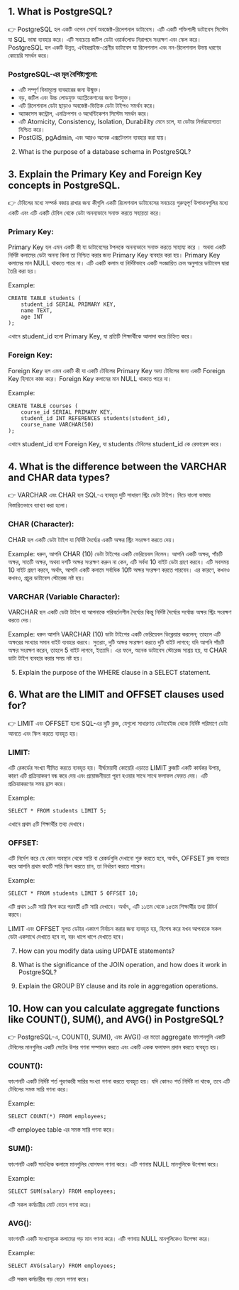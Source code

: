 ## 1. What is PostgreSQL?

👉 PostgreSQL হল একটি ওপেন সোর্স অবজেক্ট-রিলেশনাল ডাটাবেস। এটি একটি শক্তিশালী ডাটাবেস সিস্টেম যা SQL ভাষা ব্যবহার করে। এটি সবচেয়ে জটিল ডেটা ওয়ার্কলোড নিরাপদে সংরক্ষণ এবং স্কেল করে। PostgreSQL হল একটি উন্নত, এন্টারপ্রাইজ-শ্রেণীর ডাটাবেস যা রিলেশনাল এবং নন-রিলেশনাল উভয় ধরণের কোয়েরি সমর্থন করে।

### PostgreSQL-এর মূল বৈশিষ্ট্যগুলো:
- এটি সম্পূর্ণ বিনামূল্যে ব্যবহারের জন্য উন্মুক্ত।
- বড়, জটিল এবং উচ্চ লোডযুক্ত অ্যাপ্লিকেশনের জন্য উপযুক্ত।
- এটি রিলেশনাল ডেটা ছাড়াও অবজেক্ট-ভিত্তিক ডেটা টাইপও সমর্থন করে।
- অ্যাকসেস কন্ট্রোল, এনক্রিপশন ও অথেন্টিকেশন সিস্টেম সমর্থন করে।
- এটি Atomicity, Consistency, Isolation, Durability মেনে চলে, যা ডেটার নির্ভরযোগ্যতা নিশ্চিত করে।
- PostGIS, pgAdmin, এবং আরও অনেক এক্সটেনশন ব্যবহার করা যায়।

2. What is the purpose of a database schema in PostgreSQL?

## 3. Explain the Primary Key and Foreign Key concepts in PostgreSQL.
👉 টেবিলের মধ্যে সম্পর্ক বজায় রাখার জন্য কীগুলি একটি রিলেশনাল ডাটাবেসের সবচেয়ে গুরুত্বপূর্ণ উপাদানগুলির মধ্যে একটি এবং এটি একটি টেবিল থেকে ডেটা অনন্যভাবে সনাক্ত করতে সহায়তা করে।
### Primary Key: 
Primary Key হল এমন একটি কী যা ডাটাবেসের টপলকে অনন্যভাবে সনাক্ত করতে সাহায্য করে । অথবা একটি নির্দিষ্ট কলামের ডেটা অনন্য কিনা তা নিশ্চিত করার জন্য  Primary Key ব্যবহার করা হয়। Primary Key কলামের মান NULL থাকতে পারে না। এটি একটি কলাম যা নির্দিষ্টভাবে একটি সংজ্ঞায়িত ক্রম অনুসারে ডাটাবেস দ্বারা তৈরি করা হয়।

Example: 
```
CREATE TABLE students (
    student_id SERIAL PRIMARY KEY,
    name TEXT,
    age INT
);

```
এখানে student_id হলো Primary Key, যা প্রতিটি শিক্ষার্থীকে আলাদা করে চিহ্নিত করে।

### Foreign Key:
Foreign Key হল এমন একটি কী যা একটি টেবিলের Primary Key অন্য টেবিলের জন্য একটি Foreign Key হিসাবে কাজ করে। Foreign Key কলামের মান NULL থাকতে পারে না।

Example:
```
CREATE TABLE courses (
    course_id SERIAL PRIMARY KEY,
    student_id INT REFERENCES students(student_id),
    course_name VARCHAR(50)
);

```
এখানে student_id হলো Foreign Key, যা students টেবিলের student_id কে রেফারেন্স করে।

## 4. What is the difference between the VARCHAR and CHAR data types?

👉 VARCHAR এবং CHAR হল SQL-এ ব্যবহৃত দুটি সাধারণ স্ট্রিং ডেটা টাইপ। নিচে বাংলা ভাষায় বিস্তারিতভাবে ব্যাখ্যা করা হলো।

### CHAR (Character): 
CHAR হল একটি ডেটা টাইপ যা নির্দিষ্ট দৈর্ঘ্যের একটি অক্ষর স্ট্রিং সংরক্ষণ করতে দেয়।

Example:
ধরুন, আপনি CHAR (10) ডেটা টাইপের একটি ভেরিয়েবল নিলেন। আপনি একটি অক্ষর, পাঁচটি অক্ষর, সাতটি অক্ষর, অথবা দশটি অক্ষর সংরক্ষণ করুন না কেন, এটি সর্বদা 10 বাইট ডেটা গ্রহণ করবে। এটি সবসময় 10 বাইট গ্রহণ করবে, অর্থাৎ, আপনি একটি কলামে সর্বাধিক 10টি অক্ষর সংরক্ষণ করতে পারবেন। এর কারণে, কখনও কখনও, প্রচুর ডাটাবেস স্টোরেজ নষ্ট হয়।

### VARCHAR (Variable Character): 
VARCHAR হল একটি ডেটা টাইপ যা আপনাকে পরিবর্তনশীল দৈর্ঘ্যের কিন্তু নির্দিষ্ট দৈর্ঘ্যের সর্বোচ্চ অক্ষর স্ট্রিং সংরক্ষণ করতে দেয়।

Example:
ধরুন আপনি VARCHAR (10) ডাটা টাইপের একটি ভেরিয়েবল ডিক্লেয়ার করলেন; তাহলে এটি অক্ষরের সংখ্যার সমান বাইট ব্যবহার করবে। সুতরাং, দুটি অক্ষর সংরক্ষণ করতে দুটি বাইট লাগবে; যদি আপনি পাঁচটি অক্ষর সংরক্ষণ করেন, তাহলে 5 বাইট লাগবে, ইত্যাদি। এর ফলে, অনেক ডাটাবেস স্টোরেজ সাশ্রয় হয়, যা CHAR ডাটা টাইপ ব্যবহার করার সময় নষ্ট হয়।

5. Explain the purpose of the WHERE clause in a SELECT statement.

## 6. What are the LIMIT and OFFSET clauses used for?

👉 LIMIT এবং OFFSET হলো SQL-এর দুটি ক্লজ, যেগুলো সাধারণত ডেটাবেইজ থেকে নির্দিষ্ট পরিমাণে ডেটা আনতে এবং স্কিপ করতে ব্যবহৃত হয়।

### LIMIT:
এটি রেকর্ডের সংখ্যা সীমিত করতে ব্যবহৃত হয়। দীর্ঘমেয়াদী কোয়েরি এড়াতে LIMIT ক্লজটি একটি কার্যকর উপায়, কারণ এটি প্রক্রিয়াকরণ বন্ধ করে দেয় এবং প্রয়োজনীয়তা পূরণ হওয়ার সাথে সাথে ফলাফল ফেরত দেয়। এটি প্রক্রিয়াকরণের সময় হ্রাস করে।

Example:
```
SELECT * FROM students LIMIT 5;
```
এখানে প্রথম ৫টি শিক্ষার্থীর তথ্য দেখাবে।

### OFFSET:
এটি নির্দেশ করে যে কোন অবস্থান থেকে সারি বা রেকর্ডগুলি দেখানো শুরু করতে হবে, অর্থাৎ, OFFSET ক্লজ ব্যবহার করে আপনি প্রথম কতটি সারি স্কিপ করতে চান, তা নির্ধারণ করতে পারেন।

Example:
```
SELECT * FROM students LIMIT 5 OFFSET 10;
```
এটি প্রথম ১০টি সারি স্কিপ করে পরবর্তী ৫টি সারি দেখাবে।
অর্থাৎ, এটি ১১তম থেকে ১৫তম শিক্ষার্থীর তথ্য রিটার্ন করবে।

LIMIT এবং OFFSET মূলত ডেটার একাংশ নির্বাচন করার জন্য ব্যবহৃত হয়, বিশেষ করে যখন আপনাকে সকল ডেটা একসাথে দেখাতে হবে না, বরং ধাপে ধাপে দেখাতে হবে।

7. How can you modify data using UPDATE statements?

8. What is the significance of the JOIN operation, and how does it work in PostgreSQL?

9. Explain the GROUP BY clause and its role in aggregation operations.

## 10. How can you calculate aggregate functions like COUNT(), SUM(), and AVG() in PostgreSQL?
👉 PostgreSQL-এ, COUNT(), SUM(), এবং AVG() এর মতো aggregate ফাংশনগুলি একটি টেবিলের মানগুলির একটি সেটের উপর গণনা সম্পাদন করতে এবং একটি একক ফলাফল প্রদান করতে ব্যবহৃত হয়।

### COUNT():
ফাংশনটি একটি নির্দিষ্ট শর্ত পূরণকারী সারির সংখ্যা গণনা করতে ব্যবহৃত হয়।
যদি কোনও শর্ত নির্দিষ্ট না থাকে, তবে এটি টেবিলের সমস্ত সারি গণনা করে।

Example:
```
SELECT COUNT(*) FROM employees; 
```
এটি employee table এর সমস্ত সারি গণনা করে।

### SUM():

ফাংশনটি একটি সাংখ্যিক কলামে মানগুলির যোগফল গণনা করে। এটি গণনায় NULL মানগুলিকে উপেক্ষা করে।

Example:
```
SELECT SUM(salary) FROM employees;
```
এটি সকল কর্মচারীর মোট বেতন গণনা করে।

### AVG():
ফাংশনটি একটি সংখ্যাসূচক কলামের গড় মান গণনা করে। এটি গণনায় NULL মানগুলিকেও উপেক্ষা করে।

Example:
```
SELECT AVG(salary) FROM employees;
```
এটি সকল কর্মচারীর গড় বেতন গণনা করে।
